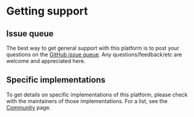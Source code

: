 <h1>Getting support</h1>

## Issue queue

The best way to get general support with this platform is to post your questions on the [GitHub issue queue](https://github.com/open-sdg/open-sdg/issues). Any questions/feedback/etc are welcome and appreciated here.

## Specific implementations

To get details on specific implementations of this platform, please check with the maintainers of those implementations. For a list, see the [Community](community.md) page.
